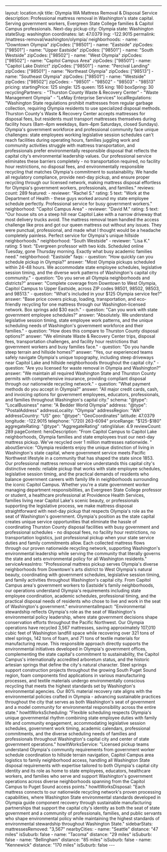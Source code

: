 ---
layout: location.njk
title: Olympia WA Mattress Removal & Disposal Service
description: Professional mattress removal in Washington's state capital. Serving government workers, Evergreen State College families & Capitol Campus professionals. Next-day pickup
city: Olympia state: Washington stateSlug: washington coordinates: lat: 47.0379 lng: -122.9015
permalink: /mattress-removal/washington/olympia/ neighborhoods: - name: "Downtown Olympia" zipCodes: ["98501"] - name: "Eastside" zipCodes: ["98501"] - name: "Upper Eastside" zipCodes: ["98501"] - name: "South Westside" zipCodes: ["98502"] - name: "West Olympia" zipCodes: ["98502"] - name: "Capitol Campus Area" zipCodes: ["98501"] - name: "Capitol Lake District" zipCodes: ["98501"] - name: "Percival Landing" zipCodes: ["98501"] - name: "Northeast Olympia" zipCodes: ["98513"] - name: "Southeast Olympia" zipCodes: ["98501"] - name: "Westside" zipCodes: ["98502"] zipCodes: - "98501" - "98502" - "98503" - "98513" pricing: startingPrice: 125 single: 125 queen: 155 king: 180 boxSpring: 30 recyclingPartners: - "Thurston County Waste & Recovery Center" - "Waste Management Olympia" - "LeMay Enterprise Services" localRegulations: "Washington State regulations prohibit mattresses from regular garbage collection, requiring Olympia residents to use specialized disposal methods. Thurston County's Waste & Recovery Center accepts mattresses for disposal fees, but residents must transport mattresses themselves during facility hours (8am-4pm weekdays, 8am-4pm Saturdays, closed Sundays). Olympia's government workforce and professional community face unique challenges: state employees working legislative session schedules can't reach facilities during operating hours, families juggling work and community activities struggle with mattress transportation, and professionals prefer environmentally responsible disposal that reflects the capital city's environmental leadership values. Our professional service eliminates these barriers completely - no transportation required, no facility hour restrictions, no disposal fees, and environmentally responsible recycling that matches Olympia's commitment to sustainability. We handle all regulatory compliance, provide next-day pickup, and ensure proper recycling through our licensed network, making mattress disposal effortless for Olympia's government workers, professionals, and families." reviews: count: 289 featured: - reviewer: "Rachel S." rating: 5 text: "Work at the Department of Health - these guys worked around my state employee schedule perfectly. Professional service for busy government workers." neighborhood: "Capitol Campus Area" - reviewer: "David M." rating: 5 text: "Our house sits on a steep hill near Capitol Lake with a narrow driveway that most delivery trucks avoid. The mattress removal team handled the access challenge like pros and got our queen mattress out without any issues. They were punctual, professional, and made what I thought would be a headache completely painless. Perfect service for Olympia's unique hillside neighborhoods." neighborhood: "South Westside" - reviewer: "Lisa K." rating: 5 text: "Evergreen professor with two kids. Scheduled online Tuesday, gone Thursday morning. Exactly what busy academic families need." neighborhood: "Eastside" faqs: - question: "How quickly can you schedule pickup in Olympia?" answer: "Most Olympia pickups scheduled within 24-48 hours. We accommodate state employee schedules, legislative session timing, and the diverse work patterns of Washington's capital city community." - question: "Do you serve all Olympia neighborhoods and districts?" answer: "Complete coverage from Downtown to West Olympia, Capitol Campus to Upper Eastside, across ZIP codes 98501, 98502, 98503, and 98513." - question: "What's included in your $125 Olympia service fee?" answer: "Base price covers pickup, loading, transportation, and eco-friendly recycling for one mattress through our Washington-licensed network. Box springs add $30 each." - question: "Can you work with state government employee schedules?" answer: "Absolutely. We understand legislative session timing, state employee work patterns, and the unique scheduling needs of Washington's government workforce and their families." - question: "How does this compare to Thurston County disposal options?" answer: "We eliminate Waste & Recovery Center trips, disposal fees, transportation challenges, and facility hour restrictions that government workers and busy families face." - question: "Do you handle steep terrain and hillside homes?" answer: "Yes, our experienced teams safely navigate Olympia's unique topography, including steep driveways near Capitol Lake and hillside neighborhoods throughout the capital city." - question: "Are you licensed for waste removal in Olympia and Washington?" answer: "We maintain all required Washington State and Thurston County permits with comprehensive insurance, providing compliant disposal through our nationwide recycling network." - question: "What payment methods do you accept in Olympia?" answer: "All major credit cards, cash, and invoicing options for government employees, educators, professionals, and families throughout Washington's capital city." schema: "@type": "LocalBusiness" name: "A Bedder World Olympia" address: "@type": "PostalAddress" addressLocality: "Olympia" addressRegion: "WA" addressCountry: "US" geo: "@type": "GeoCoordinates" latitude: 47.0379 longitude: -122.9015 telephone: "(720) 263-6094" priceRange: "$125-$180" aggregateRating: "@type": "AggregateRating" ratingValue: 4.9 reviewCount: 289 pageContent: heroDescription: "From Capitol Campus to Capitol Lake neighborhoods, Olympia families and state employees trust our next-day mattress pickup. We've recycled over 1 million mattresses nationwide. " aboutService: "Olympia residents enjoy the unique distinction of living in Washington's state capital, where government service meets Pacific Northwest lifestyle in a community that has shaped the state since 1853. Our professional mattress removal service understands this capital city's distinctive needs: reliable pickup that works with state employee schedules, legislative session timing, and the practical demands of residents who balance government careers with family life in neighborhoods surrounding the iconic Capitol Campus. Whether you're a state government worker managing department responsibilities, an Evergreen State College professor or student, a healthcare professional at Providence Health Services, families living near Capitol Lake's scenic beauty, or professionals supporting the legislative process, we make mattress disposal straightforward with next-day pickup that respects Olympia's role as the seat of Washington's government. Olympia's position as the state capital creates unique service opportunities that eliminate the hassle of coordinating Thurston County disposal facilities with busy government and professional schedules - no disposal fees, no facility hour restrictions, no transportation logistics, just professional pickup when your state service duties and family commitments allow. Each collected mattress flows through our proven nationwide recycling network, supporting Washington's environmental leadership while serving the community that literally governs the state and sets environmental policy for all Washington residents." serviceAreasIntro: "Professional mattress pickup serves Olympia's diverse neighborhoods from Downtown's arts district to West Olympia's natural beauty, coordinating with government schedules, legislative session timing, and family activities throughout Washington's capital city. From Capitol Campus area's government workers to Eastside's family neighborhoods, our operations understand Olympia's requirements including state employee coordination, academic schedules, professional timing, and the practical disposal needs of residents who chose to live and work in the seat of Washington's government." environmentalImpact: "Environmental stewardship reflects Olympia's role as the seat of Washington's environmental policy leadership, where state government decisions shape conservation efforts throughout the Pacific Northwest. Our Olympia operations have recycled 3,567 mattresses, saving approximately 107,010 cubic feet of Washington landfill space while recovering over 321 tons of steel springs, 142 tons of foam, and 71 tons of textile materials for manufacturing reuse. This responsible approach directly supports the environmental initiatives developed in Olympia's government offices, complementing the state capital's commitment to sustainability, the Capitol Campus's internationally accredited arboretum status, and the historic artesian springs that define the city's natural character. Steel springs support construction projects throughout the growing South Puget Sound region, foam components find applications in various manufacturing processes, and textile materials undergo environmentally conscious recycling that meets the highest standards set by Washington's environmental agencies. Our 80% material recovery rate aligns with the environmental policies crafted in Olympia - advancing sustainable practices throughout the city that serves as both Washington's seat of government and a model community for environmental responsibility across the entire state." howItWorksScheduling: "Flexible scheduling respects Olympia's unique governmental rhythm combining state employee duties with family life and community engagement, accommodating legislative session schedules, government work timing, academic calendars, professional commitments, and the diverse scheduling needs of families and professionals throughout Washington's capital city and center of state government operations." howItWorksService: "Licensed pickup teams understand Olympia's community requirements from government worker schedule coordination to hillside terrain navigation, Capitol Campus area logistics to family neighborhood access, handling all Washington State disposal requirements with expertise tailored to both Olympia's capital city identity and its role as home to state employees, educators, healthcare workers, and families who serve and support Washington's government operations across diverse neighborhoods spanning from the Capitol Campus to Puget Sound access points." howItWorksDisposal: "Each mattress connects to our nationwide recycling network's proven processing capabilities, where Washington State environmental standards developed in Olympia guide component recovery through sustainable manufacturing partnerships that support the capital city's identity as both the seat of state government and a community of professionals, families, and public servants who shape environmental policy while maintaining the highest standards of environmental stewardship throughout Washington State." sidebarStats: mattressesRemoved: "3,567" nearbyCities: - name: "Seattle" distance: "47 miles" isSuburb: false - name: "Tacoma" distance: "29 miles" isSuburb: false - name: "Bellingham" distance: "85 miles" isSuburb: false - name: "Kennewick" distance: "170 miles" isSuburb: false ---